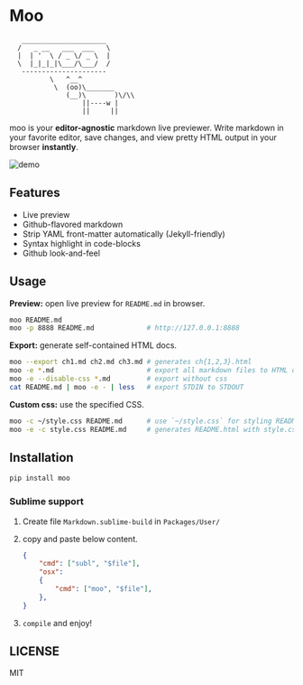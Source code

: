 # Moo

```
   _____________________
  /   _ __   ___  ___   \
  |  | '  \ / _ \/ _ \  |
  \  |_|_|_|\___/\___/  /
   ---------------------
          \   ^__^
           \  (oo)\_______
              (__)\       )\/\\
                  ||----w |
                  ||     ||
```

moo is your **editor-agnostic** markdown live previewer. Write markdown in your favorite editor, save changes, and view pretty HTML output in your browser **instantly**.

![demo](artwork/demo.gif)

## Features

* Live preview
* Github-flavored markdown
* Strip YAML front-matter automatically (Jekyll-friendly)
* Syntax highlight in code-blocks
* Github look-and-feel

## Usage

**Preview:** open live preview for `README.md` in browser.

``` bash
moo README.md
moo -p 8888 README.md             # http://127.0.0.1:8888
```

**Export:** generate self-contained HTML docs.

``` bash
moo --export ch1.md ch2.md ch3.md # generates ch{1,2,3}.html
moo -e *.md                       # export all markdown files to HTML docs with inline css
moo -e --disable-css *.md         # export without css
cat README.md | moo -e - | less   # export STDIN to STDOUT
```

**Custom css:** use the specified CSS.

```bash
moo -c ~/style.css README.md      # use `~/style.css` for styling README.md
moo -e -c style.css README.md     # generates README.html with style.css embed
```

## Installation

``` bash
pip install moo
```

### Sublime support

1. Create file ``Markdown.sublime-build`` in ``Packages/User/``
2. copy and paste below content.

    ```json
    {
        "cmd": ["subl", "$file"],
        "osx":
        {
            "cmd": ["moo", "$file"],
        },
    }
    ```

3. ``compile`` and enjoy!

## LICENSE

MIT